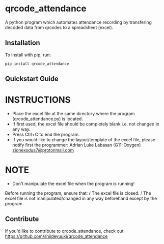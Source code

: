 qrcode_attendance
======

A python program which automates attendance recording by transfering decoded data from qrcodes to a spreadsheet (excel).

Installation
------------

To install with pip, run:

    pip install qrcode_attendance

Quickstart Guide
----------------

# INSTRUCTIONS #
* Place the excel file at the same directory where the program (qrcode_attendance.py) is located.
* If first used, the excel file should be completely blank i.e. not changed in any way.
* Press Ctrl+C to end the program.
* If you would like to change the layout/template of the excel file, please notify first the programmer: Adrian Luke Labasan (G11-Oxygen) <zionexodus7@protonmail.com>

# NOTE #
* Don't manipulate the excel file when the program is running!

Before running the program, ensure that:
/   The excel file is closed.
/   The excel file is not manipulated/changed in any way beforehand except by the program.

Contribute
----------

If you'd like to contribute to qrcode_attendance, check out https://github.com/shiideyuuki/qrcode_attendance
